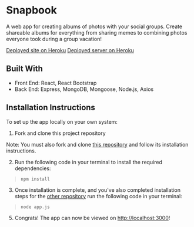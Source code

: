 # Snapbook
 A web app for creating albums of photos with your social groups. Create shareable albums for everything from sharing memes to combining photos everyone took during a group vacation!

[Deployed site on Heroku](https://snapbook-frontend.herokuapp.com/)
[Deployed server on Heroku](https://snapbook-backend.herokuapp.com/)

## Built With
- Front End: React, React Bootstrap
- Back End: Express, MongoDB, Mongoose, Node.js, Axios

## Installation Instructions
To set up the app locally on your own system:
1. Fork and clone this project repository 

Note: You must also fork and clone [this repository](https://github.com/Mercurian-Dragons/SnapBook-FrontEnd) and follow its installation instructions.

2. Run the following code in your terminal to install the required dependencies:

>  `npm install`

3.  Once installation is complete, and you've also completed installation steps for the [other repository](https://github.com/Mercurian-Dragons/SnapBook-FrontEnd) run the following code in your terminal:

>  `node app.js`

5. Congrats! The app can now be viewed on [http://localhost:3000](http://localhost:3000)!
